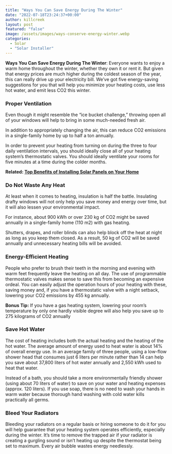 ```yaml
---
title: "Ways You Can Save Energy During The Winter"
date: "2022-07-18T23:24:37+00:00"
author: killcreek
layout: post
featured: "false"
image: /assets/images/ways-conserve-energy-winter.webp
categories:
  - Solar
  - "Solar Installer"
---
```


**Ways You Can Save Energy During The Winter**: Everyone wants to enjoy a warm home throughout the winter, whether they own it or rent it. But given that energy prices are much higher during the coldest season of the year, this can really drive up your electricity bill. We’ve got five energy-saving suggestions for you that will help you minimize your heating costs, use less hot water, and emit less CO2 this winter.

### **Proper Ventilation**

Even though it might resemble the “ice bucket challenge,” throwing open all of your windows will help to bring in some much-needed fresh air.

In addition to appropriately changing the air, this can reduce CO2 emissions in a single-family home by up to half a ton annually.

In order to prevent your heating from turning on during the three to four daily ventilation intervals, you should ideally close all of your heating system’s thermostatic valves. You should ideally ventilate your rooms for five minutes at a time during the colder months.

**Related: [Top Benefits of Installing Solar Panels on Your Home](/top-benefits-of-installing-solar-panels-on-your-home/)**

### **Do Not Waste Any Heat**

At least when it comes to heating, insulation is half the battle. Insulating drafty windows will not only help you save money and energy over time, but it will also lessen your environmental impact.

For instance, about 900 kWh or over 230 kg of CO2 might be saved annually in a single-family home (110 m2) with gas heating.

Shutters, drapes, and roller blinds can also help block off the heat at night as long as you keep them closed. As a result, 50 kg of CO2 will be saved annually and unnecessary heating bills will be avoided.

### **Energy-Efficient Heating**

People who prefer to brush their teeth in the morning and evening with warm feet frequently leave the heating on all day. The use of programmable thermostatic valves makes sense to save this from becoming an expensive ordeal. You can easily adjust the operation hours of your heating with these, saving money and, if you have a thermostatic valve with a night setback, lowering your CO2 emissions by 455 kg annually.

**Bonus Tip:** If you have a gas heating system, lowering your room’s temperature by only one hardly visible degree will also help you save up to 275 kilograms of CO2 annually

### **Save Hot Water**

The cost of heating includes both the actual heating and the heating of the hot water. The average amount of energy used to heat water is about 14% of overall energy use. In an average family of three people, using a low-flow shower head that consumes just 6 liters per minute rather than 14 can help you save about 37,800 liters of hot water annually and 2,550 kWh used to heat that water.

Instead of a bath, you should take a more environmentally friendly shower (using about 70 liters of water) to save on your water and heating expenses (approx. 120 liters). If you use soap, there is no need to wash your hands in warm water because thorough hand washing with cold water kills practically all germs.

### **Bleed Your Radiators**

Bleeding your radiators on a regular basis or hiring someone to do it for you will help guarantee that your heating system operates efficiently, especially during the winter. It’s time to remove the trapped air if your radiator is creating a gurgling sound or isn’t heating up despite the thermostat being set to maximum. Every air bubble wastes energy needlessly.
